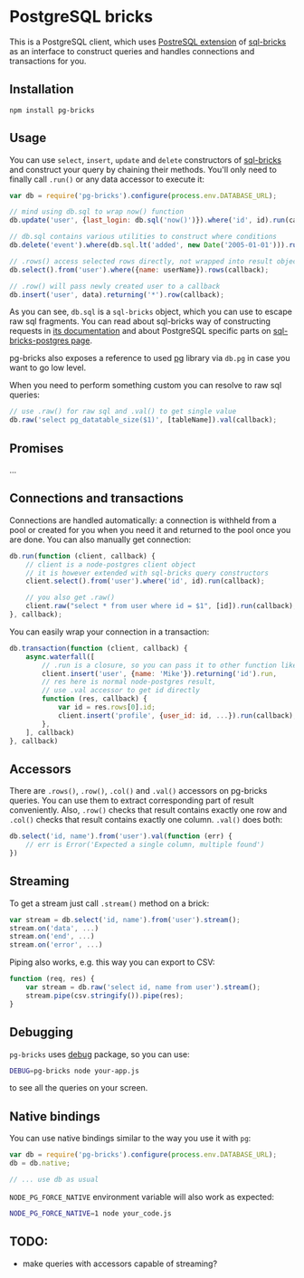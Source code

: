 # PostgreSQL bricks

This is a PostgreSQL client, which uses [PostreSQL extension][sql-bricks-postgres]
of [sql-bricks][] as an interface to construct queries
and handles connections and transactions for you.


## Installation

```
npm install pg-bricks
```


## Usage

You can use `select`, `insert`, `update` and `delete` constructors of [sql-bricks][] and
construct your query by chaining their methods. You'll only need to finally call `.run()` or any data accessor to execute it:

```js
var db = require('pg-bricks').configure(process.env.DATABASE_URL);

// mind using db.sql to wrap now() function
db.update('user', {last_login: db.sql('now()')}).where('id', id).run(callback);

// db.sql contains various utilities to construct where conditions
db.delete('event').where(db.sql.lt('added', new Date('2005-01-01'))).run(...);

// .rows() access selected rows directly, not wrapped into result object
db.select().from('user').where({name: userName}).rows(callback);

// .row() will pass newly created user to a callback
db.insert('user', data).returning('*').row(callback);
```

As you can see, `db.sql` is a `sql-bricks` object, which you can use to escape raw sql
fragments. You can read about sql-bricks way of constructing
requests in [its documentation](http://csnw.github.io/sql-bricks) and
about PostgreSQL specific parts on [sql-bricks-postgres page][sql-bricks-postgres].

pg-bricks also exposes a reference to used [pg][] library via `db.pg`
in case you want to go low level.

When you need to perform something custom you can resolve to raw sql queries:

```js
// use .raw() for raw sql and .val() to get single value
db.raw('select pg_datatable_size($1)', [tableName]).val(callback);
```

## Promises

...


## Connections and transactions

Connections are handled automatically: a connection is withheld from a pool or created
for you when you need it and returned to the pool once you are done.
You can also manually get connection:

```js
db.run(function (client, callback) {
    // client is a node-postgres client object
    // it is however extended with sql-bricks query constructors
    client.select().from('user').where('id', id).run(callback);

    // you also get .raw()
    client.raw("select * from user where id = $1", [id]).run(callback);
}, callback);
```

You can easily wrap your connection in a transaction:

```js
db.transaction(function (client, callback) {
    async.waterfall([
        // .run is a closure, so you can pass it to other function like this:
        client.insert('user', {name: 'Mike'}).returning('id').run,
        // res here is normal node-postgres result,
        // use .val accessor to get id directly
        function (res, callback) {
            var id = res.rows[0].id;
            client.insert('profile', {user_id: id, ...}).run(callback);
        },
    ], callback)
}, callback)
```


## Accessors

There are `.rows()`, `.row()`, `.col()` and `.val()` accessors on pg-bricks queries.
You can use them to extract corresponding part of result conveniently.
Also, `.row()` checks that result contains exactly one row and `.col()` checks that result
contains exactly one column. `.val()` does both:

```js
db.select('id, name').from('user').val(function (err) {
    // err is Error('Expected a single column, multiple found')
})
```


## Streaming

To get a stream just call `.stream()` method on a brick:

```js
var stream = db.select('id, name').from('user').stream();
stream.on('data', ...)
stream.on('end', ...)
stream.on('error', ...)
```

Piping also works, e.g. this way you can export to CSV:

```js
function (req, res) {
    var stream = db.raw('select id, name from user').stream();
    stream.pipe(csv.stringify()).pipe(res);
}
```


## Debugging

`pg-bricks` uses [debug][] package, so you can use:

```bash
DEBUG=pg-bricks node your-app.js
```

to see all the queries on your screen.


## Native bindings

You can use native bindings similar to the way you use it with `pg`:

```js
var db = require('pg-bricks').configure(process.env.DATABASE_URL);
db = db.native;

// ... use db as usual
```

`NODE_PG_FORCE_NATIVE` environment variable will also work as expected:

```bash
NODE_PG_FORCE_NATIVE=1 node your_code.js
```


## TODO:

- make queries with accessors capable of streaming?


[sql-bricks-postgres]: https://www.npmjs.org/package/sql-bricks-postgres
[sql-bricks]: https://www.npmjs.org/package/sql-bricks
[pg]: https://www.npmjs.org/package/pg
[debug]: https://www.npmjs.org/package/debug
